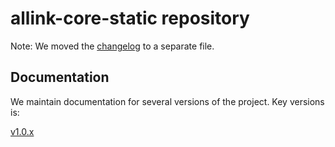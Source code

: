 # allink-core-static repository

Note: We moved the [changelog](CHANGELOG.md) to a separate file.


## Documentation

We maintain documentation for several versions of the project. Key versions is:

[v1.0.x](http://allink-core-static.readthedocs.io/en/v1.0.x/)
